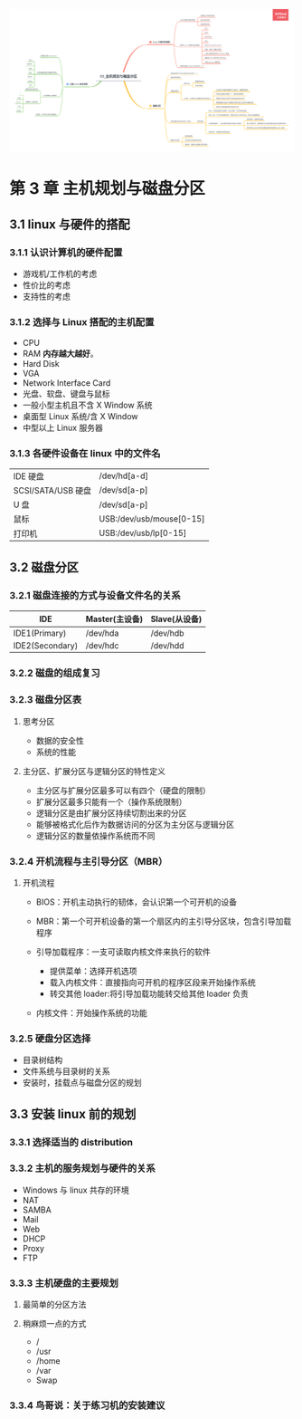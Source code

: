 ![第3章 主机规划与磁盘分区](../resources/images/03_主机规划与磁盘分区.png)

# 第 3 章 主机规划与磁盘分区

## 3.1 linux 与硬件的搭配

### 3.1.1 认识计算机的硬件配置

-   游戏机/工作机的考虑
-   性价比的考虑
-   支持性的考虑

### 3.1.2 选择与 Linux 搭配的主机配置

-   CPU
-   RAM
    **内存越大越好**。
-   Hard Disk
-   VGA
-   Network Interface Card
-   光盘、软盘、键盘与鼠标
-   一般小型主机且不含 X Window 系统
-   桌面型 Linux 系统/含 X Window
-   中型以上 Linux 服务器

### 3.1.3 各硬件设备在 linux 中的文件名

|                    |                          |
| ------------------ | ------------------------ |
| IDE 硬盘           | /dev/hd[a-d]             |
| SCSI/SATA/USB 硬盘 | /dev/sd[a-p]             |
| U 盘               | /dev/sd[a-p]             |
| 鼠标               | USB:/dev/usb/mouse[0-15] |
| 打印机             | USB:/dev/usb/lp[0-15]    |

## 3.2 磁盘分区

### 3.2.1 磁盘连接的方式与设备文件名的关系

| IDE             | Master(主设备) | Slave(从设备) |
| --------------- | -------------- | ------------- |
| IDE1(Primary)   | /dev/hda       | /dev/hdb      |
| IDE2(Secondary) | /dev/hdc       | /dev/hdd      |

### 3.2.2 磁盘的组成复习

### 3.2.3 磁盘分区表

1. 思考分区

    - 数据的安全性
    - 系统的性能

2. 主分区、扩展分区与逻辑分区的特性定义

    - 主分区与扩展分区最多可以有四个（硬盘的限制）
    - 扩展分区最多只能有一个（操作系统限制）
    - 逻辑分区是由扩展分区持续切割出来的分区
    - 能够被格式化后作为数据访问的分区为主分区与逻辑分区
    - 逻辑分区的数量依操作系统而不同

### 3.2.4 开机流程与主引导分区（MBR）

1. 开机流程

    - BIOS：开机主动执行的韧体，会认识第一个可开机的设备
    - MBR：第一个可开机设备的第一个扇区内的主引导分区块，包含引导加载程序
    - 引导加载程序：一支可读取内核文件来执行的软件

        - 提供菜单：选择开机选项
        - 载入内核文件：直接指向可开机的程序区段来开始操作系统
        - 转交其他 loader:将引导加载功能转交给其他 loader 负责

    - 内核文件：开始操作系统的功能

### 3.2.5 硬盘分区选择

-   目录树结构
-   文件系统与目录树的关系
-   安装时，挂载点与磁盘分区的规划

## 3.3 安装 linux 前的规划

### 3.3.1 选择适当的 distribution

### 3.3.2 主机的服务规划与硬件的关系

-   Windows 与 linux 共存的环境
-   NAT
-   SAMBA
-   Mail
-   Web
-   DHCP
-   Proxy
-   FTP

### 3.3.3 主机硬盘的主要规划

1. 最简单的分区方法
2. 稍麻烦一点的方式

    - /
    - /usr
    - /home
    - /var
    - Swap

### 3.3.4 鸟哥说：关于练习机的安装建议
